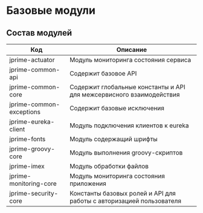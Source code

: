 # Базовые модули

## Состав модулей

| Код                      | Описание                                                             |
|--------------------------|----------------------------------------------------------------------|
| jprime-actuator          | Модуль мониторинга состояния сервиса                                 |
| jprime-common-api        | Содержит базовое API                                                 |
| jprime-common-core       | Содержит глобальные константы и API для межсервисного взаимодействия |
| jprime-common-exceptions | Содержит базовые исключения                                          |
| jprime-eureka-client     | Модуль подключения клиентов к eureka                                 |
| jprime-fonts             | Модуль содержащий шрифты                                             |
| jprime-groovy-core       | Модуль выполнения groovy-скриптов                                    |
| jprime-imex              | Модуль обработки файлов                                              |
| jprime-monitoring-core   | Модуль мониторинга состояния приложения                              |
| jprime-security-core     | Константы базовых ролей и API для работы с авторизацией пользователя |
